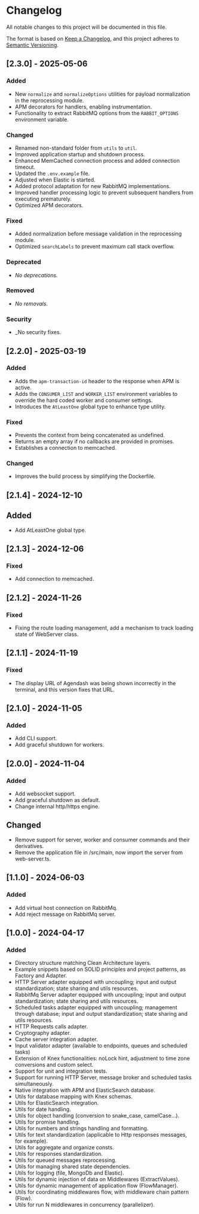 # Changelog

All notable changes to this project will be documented in this file.

The format is based on [Keep a Changelog](https://keepachangelog.com/en/1.0.0/),
and this project adheres to [Semantic Versioning](https://semver.org/spec/v2.0.0.html).

## [2.3.0] - 2025-05-06

### Added

- New `normalize` and `normalizeOptions` utilities for payload normalization in the reprocessing module.  
- APM decorators for handlers, enabling instrumentation.  
- Functionality to extract RabbitMQ options from the `RABBIT_OPTIONS` environment variable.  

### Changed

- Renamed non-standard folder from `utils` to `util`.  
- Improved application startup and shutdown process.  
- Enhanced MemCached connection process and added connection timeout.  
- Updated the `.env.example` file.  
- Adjusted when Elastic is started.  
- Added protocol adaptation for new RabbitMQ implementations.  
- Improved handler processing logic to prevent subsequent handlers from executing prematurely.  
- Optimized APM decorators.  

### Fixed

- Added normalization before message validation in the reprocessing module.  
- Optimized `searchLabels` to prevent maximum call stack overflow.  

### Deprecated

- _No deprecations._  

### Removed

- _No removals._  

### Security

- _No security fixes.

## [2.2.0] - 2025-03-19

### Added

- Adds the `apm-transaction-id` header to the response when APM is active.
- Adds the `CONSUMER_LIST` and `WORKER_LIST` environment variables to override the hard coded worker and consumer settings.
- Introduces the `AtLeastOne` global type to enhance type utility.

### Fixed

- Prevents the context from being concatenated as undefined.
- Returns an empty array if no callbacks are provided in promises.
- Establishes a connection to memcached.

### Changed

- Improves the build process by simplifying the Dockerfile.

## [2.1.4] - 2024-12-10

## Added

- Add AtLeastOne global type.

## [2.1.3] - 2024-12-06

### Fixed

- Add connection to memcached.

## [2.1.2] - 2024-11-26

### Fixed

- Fixing the route loading management, add a mechanism to track loading state of WebServer class.

## [2.1.1] - 2024-11-19

### Fixed

- The display URL of Agendash was being shown incorrectly in the terminal, and this version fixes that URL.

## [2.1.0] - 2024-11-05

### Added

- Add CLI support.
- Add graceful shutdown for workers.

## [2.0.0] - 2024-11-04

### Added

- Add websocket support.
- Add graceful shutdown as default.
- Change internal http/https engine.

## Changed

- Remove support for server, worker and consumer commands and their derivatives.
- Remove the application file in /src/main, now import the server from web-server.ts.

## [1.1.0] - 2024-06-03

### Added

- Add virtual host connection on RabbitMq.
- Add reject message on RabbitMq server.

## [1.0.0] - 2024-04-17

### Added

- Directory structure matching Clean Architecture layers.
- Example snippets based on SOLID principles and project patterns, as Factory and Adapter.
- HTTP Server adapter equipped with uncoupling; input and output standardization; state sharing and utils resources.
- RabbitMq Server adapter equipped with uncoupling; input and output standardization; state sharing and utils resources.
- Scheduled tasks adapter equipped with uncoupling; management through database; input and output standardization; state    sharing and utils resources.
- HTTP Requests calls adapter.
- Cryptography adapter.
- Cache server integration adapter.
- Input validator adapter (available to endpoints, queues and scheduled tasks)
- Extension of Knex functionalities: noLock hint, adjustment to time zone conversions and custom select.
- Support for unit and integration tests.
- Support for running HTTP Server, message broker and scheduled tasks simultaneously.
- Native integration with APM and ElasticSearch database.
- Utils for database mapping with Knex schemas.
- Utils for ElasticSearch integration.
- Utils for date handling.
- Utils for object handling (conversion to snake_case, camelCase...).
- Utils for promise handling.
- Utils for numbers and strings handling and formatting.
- Utils for text standardization (applicable to Http responses messages, for example).
- Utils for aggregate and organize consts.
- Utils for responses standardization.
- Utils for queued messages reprocessing.
- Utils for managing shared state dependencies.
- Utils for logging (file, MongoDb and Elastic).
- Utils for dynamic injection of data on Middlewares (ExtractValues).
- Utils for dynamic management of application flow (FlowManager).
- Utils for coordinating middlewares flow, with middleware chain pattern (Flow).
- Utils for run N middlewares in concurrency (parallelizer).
